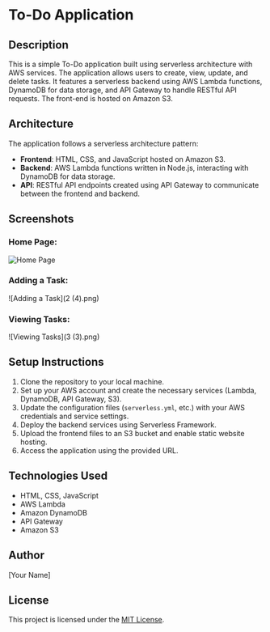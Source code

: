 # To-Do Application

## Description
This is a simple To-Do application built using serverless architecture with AWS services. The application allows users to create, view, update, and delete tasks. It features a serverless backend using AWS Lambda functions, DynamoDB for data storage, and API Gateway to handle RESTful API requests. The front-end is hosted on Amazon S3.

## Architecture
The application follows a serverless architecture pattern:
- **Frontend**: HTML, CSS, and JavaScript hosted on Amazon S3.
- **Backend**: AWS Lambda functions written in Node.js, interacting with DynamoDB for data storage.
- **API**: RESTful API endpoints created using API Gateway to communicate between the frontend and backend.

## Screenshots

### Home Page:
![Home Page](1.png)

### Adding a Task:
![Adding a Task](2 (4).png)

### Viewing Tasks:
![Viewing Tasks](3 (3).png)

## Setup Instructions
1. Clone the repository to your local machine.
2. Set up your AWS account and create the necessary services (Lambda, DynamoDB, API Gateway, S3).
3. Update the configuration files (`serverless.yml`, etc.) with your AWS credentials and service settings.
4. Deploy the backend services using Serverless Framework.
5. Upload the frontend files to an S3 bucket and enable static website hosting.
6. Access the application using the provided URL.

## Technologies Used
- HTML, CSS, JavaScript
- AWS Lambda
- Amazon DynamoDB
- API Gateway
- Amazon S3

## Author
[Your Name]

## License
This project is licensed under the [MIT License](LICENSE).

